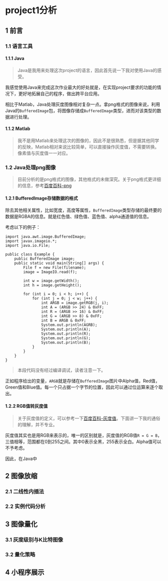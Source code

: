 # project1分析

## 1 前言

### 1.1 语言工具

#### 1.1.1 Java

> Java是我用来处理这次project的语言，因此首先说一下我对使用Java的感受。

我感觉使用Java来完成这次作业最大的好处就是，在实现project要求的功能的情况下，更好地拓展自己的程序，做出跨平台应用。

相比于Matlab，Java处理灰度图像相对复杂一点。拿png格式的图像来说，利用Java的`BufferedImage`包，将图像存储成`BufferedImage`类型，进而对该类型的数据进行处理。

#### 1.1.2 Matlab

> 我不是用Matlab来处理这次的图像的，因此不是很熟悉，但是据其他同学的反映，Matlab相对来说比较简单，可以直接操作灰度值，不需要转换。像素值与灰度值一一对应。

### 1.2 Java处理png图像

> 目前分析的是png格式的图像，其他格式的未做深究。关于png格式更详细的信息，参考[百度百科-png][]

[百度百科-png]: http://baike.baidu.com/link?url=2vLzuwvunplByud_l7Sb0PVhMtaUKtViUrNMrp8Mp5sjVLqh1kvrEK46heMYC4SApJNgSqYUx0fVNkM4GuXlXK


#### 1.2.1 BufferedImage存储数据的格式

除去其他相关属性，比如宽度，高度等属性，`BufferedImage`类型存储的最终要的数据是RGBA的信息。就是红色值、绿色值、蓝色值、alpha通道值的信息。

考虑以下的例子：

```
import java.awt.image.BufferedImage;
import javax.imageio.*;
import java.io.File;

public class Example {
	public BufferedImage image;
	public static void main(String[] args) {
		File f = new File(filename);
		image = ImageIO.read(f);
		
		int w = image.getWidth();
		int h = image.getHeight();
		
		for (int i = 0; i < h; i++) {
			for (int j = 0; j < w; j++) {
				int ARGB = image.getRGB(j, i);
				int A = (ARGB >> 24) & 0xFF;
				int R = (ARGB >> 16) & 0xFF;
				int G = (ARGB >> 8) & 0xFF;
				int B = ARGB & 0xFF;
				System.out.println(AGRB);
				System.out.println(A);
				System.out.println(R);
				System.out.println(G);
				System.out.println(B);
			}
		}
	}
}
```

> 本段代码没有经过编译调试，读者注意一下。

正如程序给出的变量，`ARGB`就是存储在`BufferedImage`图片中Alpha值，Red值，Green值和Blue值。每一个只占据一个字节的位置，因此可以通过位运算来逐个取出。

#### 1.2.2 RGB值转灰度值

> 关于灰度值的定义，可以参考一下[百度百科-灰度值][]。下面讲一下我的通俗的理解，并不专业。

灰度值其实也是用RGB来表示的，唯一的区别就是，灰度值的RGB值`R = G = B`，三值相等，范围都在0到255之间。其中0表示全黑，255表示全白。Alpha值可以不予考虑。

因此，在Java中

[百度百科-灰度值]: http://baike.baidu.com/link?url=2n0g8QBNTobQDz_Q_4em04EQkNei25eFGUZ4sdWWu0o7qKcpqX8rgGx2Yr3byq5GDolru_fTBPZySaoKqBiDTa


## 2 图像放缩

### 2.1 二线性内插法

### 2.2 实例代码分析

## 3 图像量化

### 3.1 灰度级别与K比特图像

### 3.2 量化策略

## 4 小程序展示